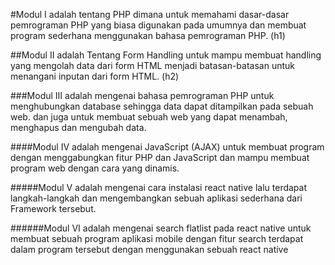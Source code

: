 #Modul I adalah tentang PHP dimana untuk memahami dasar-dasar pemrograman PHP yang biasa digunakan pada umumnya dan membuat program sederhana menggunakan bahasa pemrograman PHP.   (h1)

##Modul II adalah Tentang Form Handling untuk mampu membuat handling yang mengolah data dari form HTML menjadi batasan-batasan untuk menangani inputan dari form HTML. (h2)

###Modul III adalah mengenai bahasa pemrograman PHP untuk menghubungkan database sehingga data dapat ditampilkan pada sebuah web. dan juga untuk membuat sebuah web yang dapat menambah, menghapus dan mengubah data.

####Modul IV adalah mengenai JavaScript (AJAX) untuk membuat program dengan menggabungkan fitur PHP dan JavaScript dan mampu membuat program web dengan cara yang dinamis.

#####Modul V adalah mengenai cara instalasi react native lalu terdapat langkah-langkah dan mengembangkan sebuah aplikasi sederhana dari Framework tersebut.

######Modul VI adalah mengenai search flatlist pada react native untuk membuat sebuah program aplikasi mobile dengan fitur search terdapat dalam program tersebut dengan menggunakan sebuah react native
